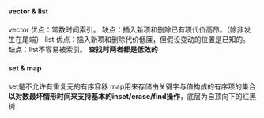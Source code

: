 #### vector & list  
vector 
优点：常数时间索引。 
缺点：插入新项和删除已有项代价高昂。（除非发生在尾端） 
list 
优点：插入新项和删除代价低廉，但假设变动的位置是已知的。
缺点：list不容易被索引。
**查找时两者都是低效的**  

#### set & map  
set是不允许有重复元的有序容器
map用来存储由关键字与值构成的有序项的集合
**以对数最坏情形时间来支持基本的inset/erase/find操作**，底层为自顶向下的红黑树